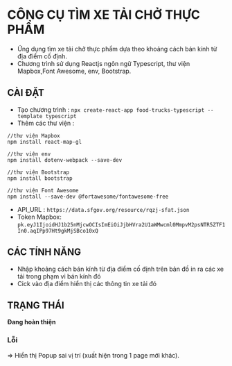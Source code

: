 # CÔNG CỤ TÌM XE TẢI CHỞ THỰC PHẨM

* Ứng dụng tìm xe tải chở thực phẩm dựa theo khoảng cách bán kính từ địa điểm cố định.
* Chương trình sử dụng Reactjs ngôn ngữ Typescript, thư viện Mapbox,Font Awesome, env, Bootstrap.
## CÀI ĐẶT 
* Tạo chương trình : ``` npx create-react-app food-trucks-typescript --template typescript ```
* Thêm các thư viện :
```
//thư viện Mapbox
npm install react-map-gl

//thư viện env
npm install dotenv-webpack --save-dev

//thư viện Bootstrap
npm install bootstrap

//thư viện Font Awesome
npm install --save-dev @fortawesome/fontawesome-free

```
* API_URL : ```https://data.sfgov.org/resource/rqzj-sfat.json ```
* Token Mapbox: ```pk.eyJ1IjoidHJ1b25nMjcwOCIsImEiOiJjbHVra2U1aWMwcml0MmpvM2psNTR5ZTF1In0.aqIPp97Ht9gkMjSBco10xQ```
## CÁC TÍNH NĂNG
* Nhập khoảng cách bán kính từ địa điểm cố định trên bản đồ in ra các xe tải trong phạm vi bán kính đó
* Cick vào địa điểm hiển thị các thông tin xe tải đó
## TRẠNG THÁI
**Đang hoàn thiện**
### Lỗi 
=> Hiển thị Popup sai vị trí (xuất hiện trong 1 page mới khác).

